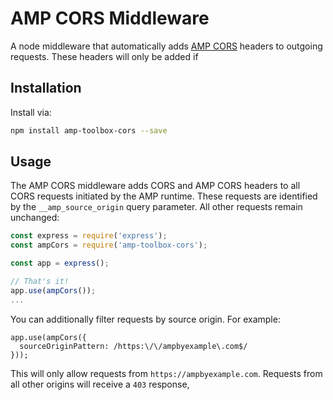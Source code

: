 # AMP CORS Middleware

A node middleware that automatically adds
[AMP CORS](https://www.ampproject.org/docs/fundamentals/amp-cors-requests) headers to outgoing
requests. These headers will only be added if

## Installation

Install via:

```sh
npm install amp-toolbox-cors --save
```

## Usage

The AMP CORS middleware adds CORS and AMP CORS headers to all CORS requests initiated by the AMP runtime. These 
requests are identified by the `__amp_source_origin` query parameter. All other requests remain
unchanged:

```js
const express = require('express');
const ampCors = require('amp-toolbox-cors');

const app = express();

// That's it!
app.use(ampCors());
...
```

You can additionally filter requests by source origin. For example:

```
app.use(ampCors({
  sourceOriginPattern: /https:\/\/ampbyexample\.com$/
}));
```

This will only allow requests from `https://ampbyexample.com`. Requests from all other origins
will receive a `403` response,


